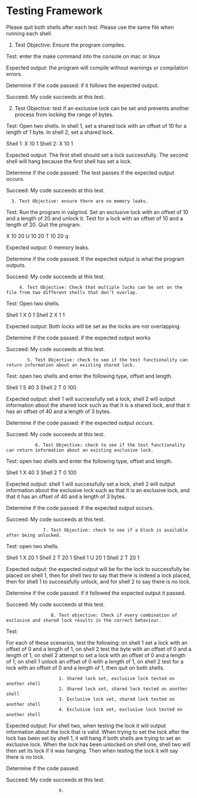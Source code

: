 ﻿# Testing Framework


Please quit both shells after each test. Please use the same file when running each shell.


1. Test Objective: Ensure the program compiles.

Test: enter the make command into the console on mac or linux

Expected output: the program will compile without warnings or compilation errors.

Determine if the code passed: if it follows the expected output.

Succeed: My code succeeds at this test.

   2. Test Objective: test if an exclusive lock can be set and prevents another process from locking the range of bytes.

Test: Open two shells. In shell 1, set a shared lock with an offset of 10 for a length of 1 byte. In shell 2, set a shared lock. 

Shell 1:        X 10 1
Shell 2:        X 10 1

Expected output: The first shell should set a lock successfully. The second shell will hang because the first shell has set a lock.

Determine if the code passed: The test passes if the expected output occurs. 

Succeed: My code succeeds at this test.

      3. Test Objective: ensure there are no memory leaks.

Test: Run the program in valgrind. Set an exclusive lock with an offset of 10 and a length of 20 and unlock it. Test for a lock with an offset of 10 and a length of 20. Quit the program.


X 10 20
U 10 20
T 10 20
q

Expected output: 0 memory leaks.

Determine if the code passed: If the expected output is what the program outputs. 

Succeed: My code succeeds at this test. 

         4. Test Objective: Check that multiple locks can be set on the file from two different shells that don’t overlap. 

Test: Open two shells. 

Shell 1                X 0 1
Shell 2                X 1 1

Expected output: Both locks will be set as the locks are not overlapping. 

Determine if the code passed: if the expected output works

Succeed: My code succeeds at this test. 


            5. Test Objective: check to see if the test functionality can return information about an existing shared lock.

Test: open two shells and enter the following type, offset and length.


Shell 1                S 40 3
Shell 2                T 0 100

Expected output: shell 1 will successfully set a lock, shell 2 will output information about the shared lock such as that it is a shared lock, and that it has an offset of 40 and a length of 3 bytes.

Determine if the code passed: if the expected output occurs.

Succeed: My code succeeds at this test. 

               6. Test Objective: check to see if the test functionality can return information about an existing exclusive lock.

Test: open two shells and enter the following type, offset and length.


Shell 1                X 40 3
Shell 2                T 0 100

Expected output: shell 1 will successfully set a lock, shell 2 will output information about the exclusive lock such as that it is an exclusive lock, and that it has an offset of 40 and a length of 3 bytes.

Determine if the code passed: if the expected output occurs.

Succeed: My code succeeds at this test. 


                  7. Test Objective: check to see if a block is available after being unlocked.

Test: open two shells.

Shell 1                X 20 1
Shell 2                T 20 1
Shell 1                U 20 1
Shell 2                T 20 1

Expected output: the expected output will be for the lock to successfully be placed on shell 1, then for shell two to say that there is indeed a lock placed, then for shell 1 to successfully unlock, and for shell 2 to say there is no lock.

Determine if the code passed: if it followed the expected output it passed.

Succeed: My code succeeds at this test. 



                     8. Test objective: Check if every combination of exclusive and shared lock results in the correct behaviour. 

Test:

For each of these scenarios, test the following: on shell 1 set a lock with an offset of 0 and a length of 1, on shell 2 test the byte with an offset of 0 and a length of 1, on shell 2 attempt to set a lock with an offset of 0 and a length of 1, on shell 1 unlock an offset of 0 with a length of 1, on shell 2 test for a lock with an offset of 0 and a length of 1, then quit on both shells. 

                        1. Shared lock set, exclusive lock tested on another shell
                        2. Shared lock set, shared lock tested on another shell
                        3. Exclusive lock set, shared lock tested on another shell
                        4. Exclusive lock set, exclusive lock tested on another shell

Expected output: For shell two, when testing the lock it will output information about the lock that is valid. When trying to set the lock after the lock has been set by shell 1, it will hang if both shells are trying to set an exclusive lock. When the lock has been unlocked on shell one, shell two will then set its lock if it was hanging. Then when testing the lock it will say there is no lock.

Determine if the code passed: 

Succeed: My code succeeds at this test.

                        9.